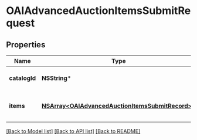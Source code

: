 # OAIAdvancedAuctionItemsSubmitRequest

## Properties
Name | Type | Description | Notes
------------ | ------------- | ------------- | -------------
**catalogId** | **NSString*** | Catalog id pertaining to all items | 
**items** | [**NSArray&lt;OAIAdvancedAuctionItemsSubmitRecord&gt;***](OAIAdvancedAuctionItemsSubmitRecord.md) | Array of item bid option operations | 

[[Back to Model list]](../README.md#documentation-for-models) [[Back to API list]](../README.md#documentation-for-api-endpoints) [[Back to README]](../README.md)


